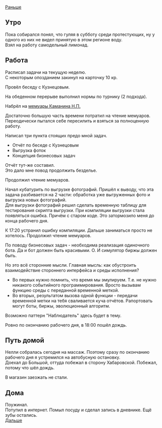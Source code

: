 [Раньше](2020.07.20.md)  
## Утро
Пока собирался понял, что гуляя в субботу среди протестующих, ну у одного из них не видел принятую в этом регионе воду.  
Взял на работу самодельный лимонад.
## Работа
Расписал задачи на текущую неделю.  
С некоторым опозданием закинул на карточку 10 кр.

Провёл беседу с Кузнецовым.

На обеденном перерыве выполнил нормы по турнику (2 подхода).

Набрёл на [мемуары Каманина Н.П.](http://militera.lib.ru/db/kamanin_np/index.html)

Достаточно большую часть времени потратил на чтение мемуаров. Переодически пытался себе пересилить и взяться за полноценную работу.

Написал три пункта стоящих предо мной задач.
- Отчёт по беседе с Кузнецовым
- Выгрузка фоток
- Концепция бизнесовых задач

Отчёт тут-же составил.  
Это дало мне повод продолжить безделье.

Продолжил чтение мемуаров.

Начал кубатурить по выгрузке фотографий. Пришёл к выводу, что эта задача разбивается на 2 части: обработка уже выгруженных фото и выгрузка новых фотографий.  
Для выгрузки фотографий решил сделать временную таблицу для тестирования скрипта выгрузки. При компиляции выгрузки стала появляться ошибка. Причём с старом коде. Это затормозило меня до конца рабочего дня.

К 17:20 устранил ошибку компиляции. Дальше заниматься просто не хотелось. Продолжил чтение мемуаров.

По поводу бизнесовых задач - необходима реализация одиночного бота. Да и бот должен быть красивыми. О. И симулятор биржы должен быть.

Но это всё сторонние мысли. Главная мысль: как обустроить взаимодействие стороннего интерфейса и среды исполнения?
 - Во первых нужно помнить, что время мы эмулируем. Т.е. не нужно никакого событийного программирования. Вросто вызывам функцию среды с переданной временной меткой.
 - Во вторых, результатом вызова одной функции - передачи временной метки на тебя сваливается куча отчётов. Рапортовать могут боты, биржы, эволюционный алгоритм.

Возможно паттерн "Наблюдатель" здесь будет в тему.

Ровно по окончанию рабочего дня, в 18:00 пошёл дождь.
## Путь домой
Нелли собралась сегодня на массаж. Поэтому сразу по окончанию рабочего дня я устремился на автобусную остановку.  
Доехал до Большой, оттуда побежал в сторону Хабаровской. Побежал, потому что шёл дождь.

В магазин заезжать не стали.
## Дома
Поужинал.  
Потупил в интернет.
Помыл посуду и сделал запись в дневнике. Ещё зубы остались.  
[Дальше](2020.07.21.md)